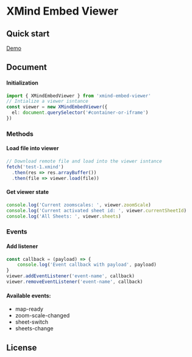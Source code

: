# XMind Embed Viewer

## Quick start
[Demo](https://zhiteng.pages.xmind.cn/xmind-embed-viewer/)

## Document
#### Initialization
```typescript
import { XMindEmbedViewer } from 'xmind-embed-viewer'
// Intialize a viewer isntance
const viewer = new XMindEmbedViewer({
  el: document.querySelector('#container-or-iframe')
})
```
### Methods

#### Load file into viewer
```typescript
// Download remote file and load into the viewer isntance
fetch('test-1.xmind')
  .then(res => res.arrayBuffer())
  .then(file => viewer.load(file))
```

#### Get viewer state
```typescript
console.log('Current zoomscales: ', viewer.zoomScale)
console.log('Current activated sheet id: ', viewer.currentSheetId)
console.log('All Sheets: ', viewer.sheets)
```

### Events
#### Add listener
```typescript
const callback = (payload) => {
    console.log('Event callback with payload', payload)
}
viewer.addEventListener('event-name', callback)
viewer.removeEventListener('event-name', callback)
```
#### Available events:
* map-ready
* zoom-scale-changed
* sheet-switch
* sheets-change

## License
